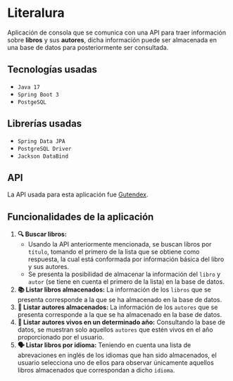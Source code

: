 # Literalura

Aplicación de consola que se comunica con una API para traer información sobre **libros** y sus **autores**, dicha información puede ser almacenada en una base de datos para posteriormente ser consultada.

## Tecnologías usadas

- `Java 17`
- `Spring Boot 3`
- `PostgeSQL`

## Librerías usadas

- `Spring Data JPA`
- `PostgreSQL Driver`
- `Jackson DataBind`

## API

La API usada para esta aplicación fue [Gutendex](https://gutendex.com/).

## Funcionalidades de la aplicación

1. **🔍 Buscar libros:** 
    - Usando la API anteriormente mencionada, se buscan libros por `título`, tomando el primero de la lista que se obtiene como respuesta, la cual está conformada por información básica del libro y sus autores.
    - Se presenta la posibilidad de almacenar la información del `libro` y `autor` (se tiene en cuenta el primero de la lista) en la base de datos.
2. **📚 Listar libros almacenados:** La información de los `libros` que se presenta corresponde a la que se ha almacenado en la base de datos. 
3. **👥 Listar autores almacenados:** La información de los `autores` que se presenta corresponde a la que se ha almacenado en la base de datos.
4. **📅️ Listar autores vivos en un determinado año:** Consultando la base de datos, se muestran solo aquellos `autores` que estén vivos en el año proporcionado por el usuario.
5. **🗣️ Listar libros por idioma:** Teniendo en cuenta una lista de abrevaciones en inglés de los idiomas que han sido almacenados, el usuario selecciona uno de ellos para observar únicamente aquellos libros almacenados que correspondan a dicho `idioma`.